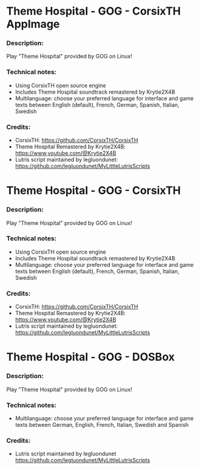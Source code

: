 # Theme Hospital - GOG - CorsixTH AppImage
### Description:
Play "Theme Hospital" provided by GOG on Linux!
### Technical notes:
- Using CorsixTH open source engine
- Includes Theme Hospital soundtrack remastered by Krytie2X4B
- Multilanguage: choose your preferred language for interface and game texts between English (default), French, German, Spanish, Italian, Swedish
### Credits:
- CorsixTH: https://github.com/CorsixTH/CorsixTH
- Theme Hospital Remastered by Krytie2X4B: https://www.youtube.com/@Krytie2X4B
- Lutris script maintained by legluondunet: https://github.com/legluondunet/MyLittleLutrisScripts


# Theme Hospital - GOG - CorsixTH
### Description:
Play "Theme Hospital" provided by GOG on Linux!
### Technical notes:
- Using CorsixTH open source engine
- Includes Theme Hospital soundtrack remastered by Krytie2X4B
- Multilanguage: choose your preferred language for interface and game texts between English (default), French, German, Spanish, Italian, Swedish
### Credits:
- CorsixTH: https://github.com/CorsixTH/CorsixTH
- Theme Hospital Remastered by Krytie2X4B: https://www.youtube.com/@Krytie2X4B
- Lutris script maintained by legluondunet: https://github.com/legluondunet/MyLittleLutrisScripts


# Theme Hospital - GOG - DOSBox
### Description:
Play "Theme Hospital" provided by GOG on Linux!
### Technical notes:
- Multilanguage: choose your preferred language for interface and game texts between German, English, French, Italian, Swedish and Spanish
### Credits:
- Lutris script maintained by legluondunet https://github.com/legluondunet/MyLittleLutrisScripts

